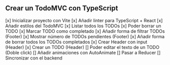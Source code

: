 ## Crear un TodoMVC con TypeScript

[x] Inicializar proyecto con Vite
[x] Añadir linter para TypeScript + React
[x] Añadir estilos del TodoMVC
[x] Listar todos los TODOs
[x] Poder borrar un TODO
[x] Marcar TODO como completado
[x] Añadir forma de filtrar TODOs (Footer)
[x] Mostrar número de TODOs pendientes (Footer)
[x] Añadir forma de borrar todos los TODOs completados
[x] Crear Header con input (Header)
[x] Crear un TODO (Header)
[] Poder editar el texto de un TODO (Doble click)
[] Añadir animaciones con AutoAnimate
[] Pasar a Reducer
[] Sincronizar con el backend